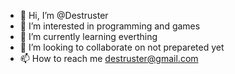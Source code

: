 - 👋 Hi, I’m @Destruster
- 👀 I’m interested in programming and games
- 🌱 I’m currently learning everthing 
- 💞️ I’m looking to collaborate on not prepareted yet
- 📫 How to reach me destruster@gmail.com

<!---
Destruster/Destruster is a ✨ special ✨ repository because its `README.md` (this file) appears on your GitHub profile.
You can click the Preview link to take a look at your changes.
--->
